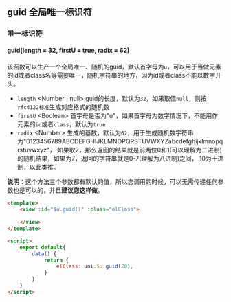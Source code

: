 ## guid 全局唯一标识符

<demo-model url="/pages/library/guid/index"></demo-model>


### 唯一标识符

#### guid(length = 32, firstU = true, radix = 62)

该函数可以生产一个全局唯一、随机的guid，默认首字母为`u`，可以用于当做元素的id或者class名等需要唯一，随机字符串的地方，因为id或者class不能以数字开头。

- `length` <Number | null\> guid的长度，默认为`32`，如果取值`null`，则按`rfc4122标准`生成对应格式的随机数
- `firstU` <Boolean\> 首字母是否为"u"，如果首字母为数字情况下，不能用作元素的`id`或者`class`，默认为`true`
- `radix` <Number\> 生成的基数，默认为`62`，用于生成随机数字符串为"0123456789ABCDEFGHIJKLMNOPQRSTUVWXYZabcdefghijklmnopqrstuvwxyz"，
如果取2，那么返回的结果就是前两位0和1(可以理解为二进制)的随机结果，如果为7，返回的字符串就是0-7(理解为八进制)之间，
10为十进制，以此类推。

**说明**：这个方法三个参数都有默认的值，所以您调用的时候，可以无需传递任何参数也是可以的，并且**建议您这样做**。

```html
<template>
	<view :id="$u.guid()" :class="elClass">
		
	</view>
</template>

<script>
	export default{
		data() {
			return {
				elClass: uni.$u.guid(20),
			}
		}
	}
</script>
```